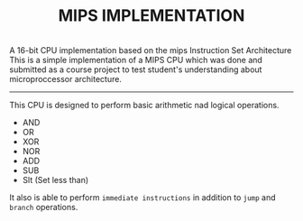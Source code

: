 <h1> <center>MIPS IMPLEMENTATION </center></h1>
<br>
A 16-bit CPU implementation based on the mips Instruction Set Architecture
<br>
This is a simple implementation of a MIPS CPU which was done and submitted as a course project to test student's understanding about microproccessor architecture.
<hr/>
This CPU is designed to perform basic arithmetic nad logical operations.
<ul>
  <li>AND 
  <li> OR
  <li> XOR
  <li>NOR
  <li>ADD
  <li>SUB
  <li> Slt (Set less than)
 </ul>

It also is able to perform ```immediate instructions``` in addition to ```jump``` and ```branch``` operations.
